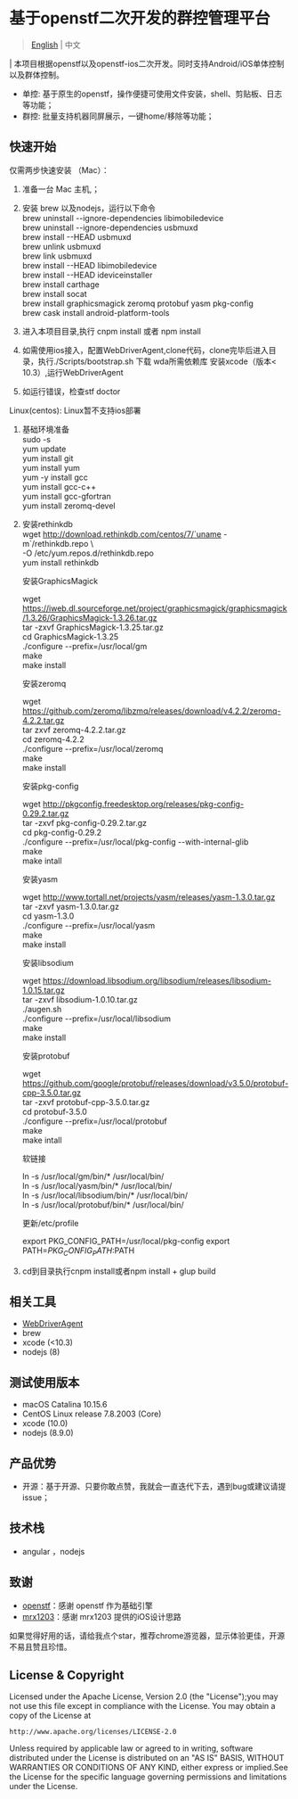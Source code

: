 # 基于openstf二次开发的群控管理平台


> [English](README-EN.md) | 中文  

| 本项目根据openstf以及openstf-ios二次开发。同时支持Android/iOS单体控制以及群体控制。


-   单控: 基于原生的openstf，操作便捷可使用文件安装，shell、剪贴板、日志等功能；
-   群控: 批量支持机器同屏展示，一键home/移除等功能；



## 快速开始

仅需两步快速安装 （Mac）：


1.  准备一台 Mac 主机,；

2.  安装 brew 以及nodejs，运行以下命令  
    brew uninstall --ignore-dependencies libimobiledevice  
    brew uninstall --ignore-dependencies usbmuxd  
    brew install --HEAD usbmuxd  
    brew unlink usbmuxd  
    brew link usbmuxd  
    brew install --HEAD libimobiledevice  
    brew install --HEAD ideviceinstaller  
    brew install carthage  
    brew install socat  
    brew install graphicsmagick zeromq protobuf yasm pkg-config  
    brew cask install android-platform-tools  
    
3.  进入本项目目录,执行 cnpm install 或者 npm install

4.  如需使用ios接入，配置WebDriverAgent,clone代码，clone完毕后进入目录，执行./Scripts/bootstrap.sh 下载 wda所需依赖库
    安装xcode（版本< 10.3）,运行WebDriverAgent 

5.  如运行错误，检查stf doctor
   
Linux(centos):  Linux暂不支持ios部署  

1.  基础环境准备  
    sudo -s  
    yum update  
    yum install git  
    yum install yum  
    yum -y install gcc  
    yum install gcc-c++  
    yum install gcc-gfortran  
    yum install zeromq-devel  
    
	
2.  安装rethinkdb  
    wget http://download.rethinkdb.com/centos/7/`uname -m`/rethinkdb.repo \  
      -O /etc/yum.repos.d/rethinkdb.repo  
    yum install rethinkdb  
    

    安装GraphicsMagick  

	wget https://iweb.dl.sourceforge.net/project/graphicsmagick/graphicsmagick/1.3.26/GraphicsMagick-1.3.26.tar.gz  
	tar -zxvf GraphicsMagick-1.3.25.tar.gz  
	cd GraphicsMagick-1.3.25  
	./configure --prefix=/usr/local/gm  
	make  
	make install  

    安装zeromq  

	wget https://github.com/zeromq/libzmq/releases/download/v4.2.2/zeromq-4.2.2.tar.gz  
	tar zxvf zeromq-4.2.2.tar.gz  
	cd zeromq-4.2.2  
	./configure --prefix=/usr/local/zeromq  
	make  
	make install  

    安装pkg-config  

	wget http://pkgconfig.freedesktop.org/releases/pkg-config-0.29.2.tar.gz  
	tar -zxvf pkg-config-0.29.2.tar.gz  
	cd pkg-config-0.29.2  
	./configure --prefix=/usr/local/pkg-config --with-internal-glib  
	make  
	make intall  

    安装yasm  

	wget http://www.tortall.net/projects/yasm/releases/yasm-1.3.0.tar.gz  
	tar -zxvf yasm-1.3.0.tar.gz  
	cd yasm-1.3.0  
	./configure --prefix=/usr/local/yasm  
	make  
	make install  

    安装libsodium  

	wget https://download.libsodium.org/libsodium/releases/libsodium-1.0.15.tar.gz  
	tar -zxvf libsodium-1.0.10.tar.gz  
	./augen.sh  
	./configure --prefix=/usr/local/libsodium  
	make  
	make install  

    安装protobuf  

	wget https://github.com/google/protobuf/releases/download/v3.5.0/protobuf-cpp-3.5.0.tar.gz  
	tar -zxvf protobuf-cpp-3.5.0.tar.gz  
	cd protobuf-3.5.0  
	./configure --prefix=/usr/local/protobuf  
	make  
	make intall  

    软链接

	ln -s /usr/local/gm/bin/* /usr/local/bin/  
	ln -s /usr/local/yasm/bin/* /usr/local/bin/  
	ln -s /usr/local/libsodium/bin/* /usr/local/bin/  
	ln -s /usr/local/protobuf/bin/* /usr/local/bin/  

    更新/etc/profile

	export PKG_CONFIG_PATH=/usr/local/pkg-config
	export PATH=$PKG_CONFIG_PATH:$PATH

3.  cd到目录执行cnpm install或者npm install + glup build



## 相关工具

-   [WebDriverAgent](https://github.com/EasilyTest/WebDriverAgent.git)
-   brew
-   xcode (<10.3)
-   nodejs (8)


## 测试使用版本  

-   macOS Catalina 10.15.6
-   CentOS Linux release 7.8.2003 (Core)
-   xcode (10.0)
-   nodejs (8.9.0)


## 产品优势

-   开源：基于开源、只要你敢点赞，我就会一直迭代下去，遇到bug或建议请提issue；



## 技术栈

-   angular ，nodejs

## 致谢

-   [openstf](https://jmeter.apache.org/)：感谢 openstf  作为基础引擎
-   [mrx1203](https://github.com/mrx1203/stf)：感谢 mrx1203 提供的iOS设计思路


如果觉得好用的话，请给我点个star，推荐chrome游览器，显示体验更佳，开源不易且赞且珍惜。


## License & Copyright

Licensed under the Apache License, Version 2.0 (the "License");you may not use this file except in compliance with the License.
You may obtain a copy of the License at 
 
	http://www.apache.org/licenses/LICENSE-2.0  
	
Unless required by applicable law or agreed to in writing, software distributed under the License is distributed on an "AS IS" BASIS,
WITHOUT WARRANTIES OR CONDITIONS OF ANY KIND, either express or implied.See the License for the specific language governing permissions and limitations under the License.
